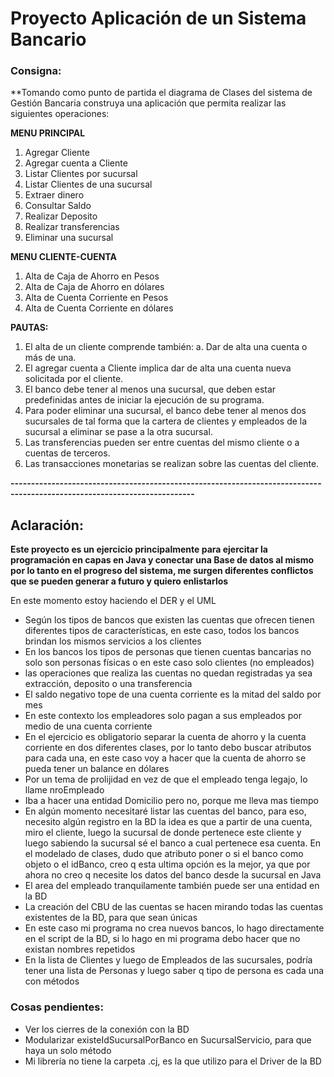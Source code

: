 
# Proyecto Aplicación de un Sistema Bancario

### Consigna:

**Tomando como punto de partida el diagrama de Clases del sistema de Gestión Bancaria construya una aplicación que
permita realizar las siguientes operaciones:

**MENU PRINCIPAL**
1) Agregar Cliente
2) Agregar cuenta a Cliente
3) Listar Clientes por sucursal
4) Listar Clientes de una sucursal
5) Extraer dinero
6) Consultar Saldo
7) Realizar Deposito
8) Realizar transferencias
9) Eliminar una sucursal

**MENU CLIENTE-CUENTA**
1) Alta de Caja de Ahorro en Pesos
2) Alta de Caja de Ahorro en dólares
3) Alta de Cuenta Corriente en Pesos
4) Alta de Cuenta Corriente en dólares

**PAUTAS:**
1) El alta de un cliente comprende también:
   a. Dar de alta una cuenta o más de una.
2) El agregar cuenta a Cliente implica dar de alta una cuenta nueva solicitada por el cliente.
3) El banco debe tener al menos una sucursal, que deben estar predefinidas antes de iniciar la ejecución de su programa.
4) Para poder eliminar una sucursal, el banco debe tener al menos dos sucursales de tal forma que la cartera de
   clientes y empleados de la sucursal a eliminar se pase a la otra sucursal.
5) Las transferencias pueden ser entre cuentas del mismo cliente o a cuentas de terceros.
6) Las transacciones monetarias se realizan sobre las cuentas del cliente.

**-------------------------------------------------------------------------------------------------------------------------**
## Aclaración:

**Este proyecto es un ejercicio principalmente para ejercitar la programación en capas en Java y conectar una Base de
datos al mismo por lo tanto en el progreso del sistema, me surgen diferentes conflictos que se pueden generar a
futuro y quiero enlistarlos**

En este momento estoy haciendo el DER y el UML
- Según los tipos de bancos que existen las cuentas que ofrecen tienen diferentes tipos
de características, en este caso, todos los bancos brindan los mismos servicios a los clientes
- En los bancos los tipos de personas que tienen cuentas bancarias no solo son personas físicas o
en este caso solo clientes (no empleados)
- las operaciones que realiza las cuentas no quedan registradas ya sea extracción, deposito
o una transferencia
- El saldo negativo tope de una cuenta corriente es la mitad del saldo por mes
- En este contexto los empleadores solo pagan a sus empleados por medio de una cuenta corriente
- En el ejercicio es obligatorio separar la cuenta de ahorro y la cuenta corriente en dos diferentes clases,
por lo tanto debo buscar atributos para cada una, en este caso voy a hacer que la cuenta de ahorro
se pueda tener un balance en dólares
- Por un tema de prolijidad en vez de que el empleado tenga legajo, lo llame nroEmpleado
- Iba a hacer una entidad Domicilio pero no, porque me lleva mas tiempo
- En algún momento necesitaré listar las cuentas del banco, para eso, necesito algún registro en la BD
la idea es que a partir de una cuenta, miro el cliente, luego la sucursal de donde pertenece este cliente
y luego sabiendo la sucursal sé el banco a cual pertenece esa cuenta. En el modelado de clases, dudo que
atributo poner o si el banco como objeto o el idBanco, creo q esta ultima opción es la mejor, ya que por
ahora no creo q necesite los datos del banco desde la sucursal en Java
- El area del empleado tranquilamente también puede ser una entidad en la BD
- La creación del CBU de las cuentas se hacen mirando todas las cuentas existentes de la BD, para que
sean únicas
- En este caso mi programa no crea nuevos bancos, lo hago directamente en el script de la BD, si lo hago en mi programa
 debo hacer que no existan nombres repetidos
- En la lista de Clientes y luego de Empleados de las sucursales, podría tener una lista de Personas y luego saber q
 tipo de persona es cada una con métodos

### Cosas pendientes:
- Ver los cierres de la conexión con la BD
- Modularizar existeIdSucursalPorBanco en SucursalServicio, para que haya un solo método
- Mi librería no tiene la carpeta .cj, es la que utilizo para el Driver de la BD
